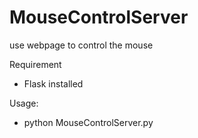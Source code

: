 # MouseControlServer
use webpage to control the mouse

Requirement
- Flask installed

Usage:
- python MouseControlServer.py

